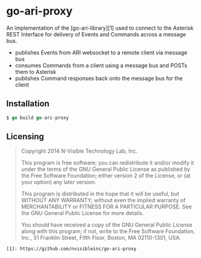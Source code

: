 go-ari-proxy
============

An implementation of the [go-ari-library][1] used to connect to the Asterisk
REST Interface for delivery of Events and Commands across a message bus.

* publishes Events from ARI websocket to a remote client via message bus
* consumes Commands from a client using a message bus and POSTs them to Asterisk
* publishes Command responses back onto the message bus for the client

Installation
------------
```go
$ go build go-ari-proxy
```

Licensing
---------
> Copyright 2014 N-Visible Technology Lab, Inc.
> 
> This program is free software; you can redistribute it and/or
> modify it under the terms of the GNU General Public License
> as published by the Free Software Foundation; either version 2
> of the License, or (at your option) any later version.
> 
> This program is distributed in the hope that it will be useful,
> but WITHOUT ANY WARRANTY; without even the implied warranty of
> MERCHANTABILITY or FITNESS FOR A PARTICULAR PURPOSE.  See the
> GNU General Public License for more details.
> 
> You should have received a copy of the GNU General Public License
> along with this program; if not, write to the Free Software
> Foundation, Inc., 51 Franklin Street, Fifth Floor, Boston, MA  02110-1301, USA.

	[1]: https://github.com/nvisibleinc/go-ari-proxy